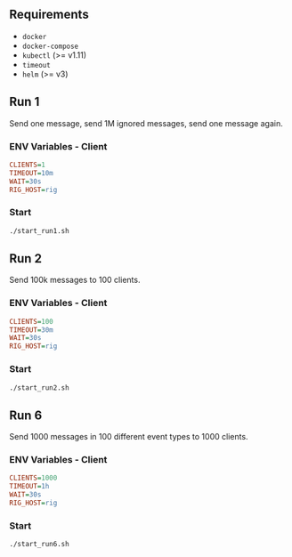 ## Requirements

* `docker`
* `docker-compose`
* `kubectl` (>= v1.11)
* `timeout`
* `helm` (>= v3)

## Run 1

Send one message, send 1M ignored messages, send one message again.

### ENV Variables - Client
```ini
CLIENTS=1
TIMEOUT=10m
WAIT=30s
RIG_HOST=rig
```

### Start
```bash
./start_run1.sh
```

## Run 2

Send 100k messages to 100 clients.

### ENV Variables - Client
```ini
CLIENTS=100
TIMEOUT=30m
WAIT=30s
RIG_HOST=rig
```

### Start
```bash
./start_run2.sh
```

## Run 6

Send 1000 messages in 100 different event types to 1000 clients.

### ENV Variables - Client
```ini
CLIENTS=1000
TIMEOUT=1h
WAIT=30s
RIG_HOST=rig
```

### Start
```bash
./start_run6.sh
```

